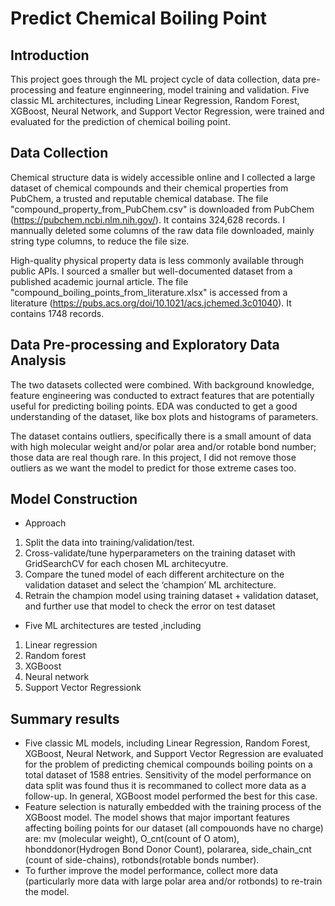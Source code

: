 # Predict Chemical Boiling Point
## Introduction 
This project goes through the ML project cycle of data collection, data pre-processing and feature enginneering, model training and validation. Five classic ML architectures, including Linear Regression, Random Forest, XGBoost, Neural Network, and Support Vector Regression, were trained and evaluated for the prediction of chemical boiling point.

## Data Collection
Chemical structure data is widely accessible online and I collected a large dataset of chemical compounds and their chemical properties from PubChem, a trusted and reputable chemical database. The file "compound_property_from_PubChem.csv" is downloaded from PubChem (https://pubchem.ncbi.nlm.nih.gov/). It contains 324,628 records. I mannually deleted some columns of the raw data file downloaded, mainly string type columns, to reduce the file size.

High-quality physical property data is less commonly available through public APIs. I sourced a smaller but well-documented dataset from a published academic journal article. The file "compound_boiling_points_from_literature.xlsx" is accessed from a literature (https://pubs.acs.org/doi/10.1021/acs.jchemed.3c01040). It contains 1748 records.

## Data Pre-processing and Exploratory Data Analysis
The two datasets collected were combined. With background knowledge, feature engineering was conducted to extract features that are potentially useful for predicting boiling points. EDA was conducted to get a good understanding of the dataset, like box plots and histograms of parameters.

The dataset contains outliers, specifically there is a small amount of data with high molecular weight and/or polar area and/or rotable bond number; those data are real though rare. In this project, I did not remove those outliers as we want the model to predict for those extreme cases too.

## Model Construction
* Approach
1. Split the data into training/validation/test.
2. Cross-validate/tune hyperparameters on the training dataset with GridSearchCV for each chosen ML architecyutre.
3. Compare the tuned model of each different architecture on the validation dataset and select the ‘champion’ ML architecture.
4. Retrain the champion model using training dataset + validation dataset, and further use that model to check the error on test dataset

* Five ML architectures are tested ,including
1. Linear regression
2. Random forest
3. XGBoost
4. Neural network
5. Support Vector Regressionk


## Summary results 

* Five classic ML models, including Linear Regression, Random Forest, XGBoost, Neural Network, and Support Vector Regression are evaluated for the problem of predicting chemical compounds boiling points on a total dataset of 1588 entries. Sensitivity of the model performance on data split was found thus it is recommaned to collect more data as a follow-up. In general, XGBoost model performed the best for this case. 
* Feature selection is naturally embedded with the training process of the XGBoost model. The model shows that major important features affecting boiling points for our dataset (all compouonds have no charge) are: mv (molecular weight), O_cnt(count of O atom), hbonddonor(Hydrogen Bond Donor Count), polararea, side_chain_cnt (count of side-chains), rotbonds(rotable bonds number).
* To further improve the model performance, collect more data (particularly more data with large polar area and/or rotbonds) to re-train the model.
